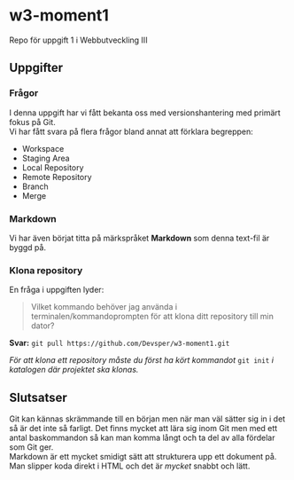 
# w3-moment1
Repo för uppgift 1 i Webbutveckling III

## Uppgifter

### Frågor 
I denna uppgift har vi fått bekanta oss med versionshantering med primärt fokus på Git.  
Vi har fått svara på flera frågor bland annat att förklara begreppen:

* Workspace
* Staging Area
* Local Repository
* Remote Repository
* Branch
* Merge

### Markdown
Vi har även börjat titta på märkspråket **Markdown** som denna text-fil är byggd på.

### Klona repository

En fråga i uppgiften lyder:  
> Vilket kommando behöver jag använda i terminalen/kommandoprompten för att klona ditt repository till min dator?

**Svar:** ` git pull https://github.com/Devsper/w3-moment1.git `

_För att klona ett repository måste du först ha kört kommandot_ ` git init ` _i katalogen där projektet ska klonas._

## Slutsatser
Git kan kännas skrämmande till en början men när man väl sätter sig in i det så är det inte så farligt. Det finns mycket att lära sig inom Git men med ett antal baskommandon så kan man komma långt och ta del av alla fördelar som Git ger.  
Markdown är ett mycket smidigt sätt att strukturera upp ett dokument på. Man slipper koda direkt i HTML och det är _mycket_ snabbt och lätt.
